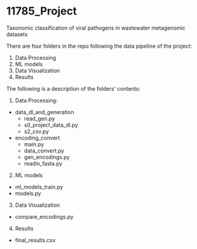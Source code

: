 # 11785_Project
Taxonomic classification of viral pathogens in wastewater metagenomic datasets

There are four folders in the repo following the data pipeline of the project:
  1. Data Processing
  2. ML models
  3. Data Visualization
  4. Results

The following is a description of the folders' contents: 
1. Data Processing:
  - data_dl_and_generation
    + read_gen.py
    + s0_project_data_dl.py
    + s2_csv.py
  - encoding_convert
    + main.py
    + data_convert.py
    + gen_encodings.py
    + readin_fasta.py
2. ML models
  - ml_models_train.py
  - models.py
3. Data Visualization
  - compare_encodings.py
4. Results
  - final_results.csv
